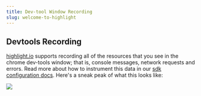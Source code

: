 ```yaml
---
title: Dev-tool Window Recording
slug: welcome-to-highlight
---
```


## Devtools Recording

[highlight.io](https://highlight.io) supports recording all of the resources that you see in the chrome dev-tools window; that is, console messages, network requests and errors. Read more about how to instrument this data in our [sdk configuration docs](../../getting-started/3_client-sdk/7_replay-configuration/1_overview.md). Here's a sneak peak of what this looks like:

![](/images/devtools.png)
